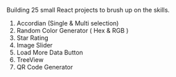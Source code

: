 Building 25 small React projects to brush up on the skills.

1. Accordian (Single & Multi selection)
2. Random Color Generator ( Hex & RGB )
3. Star Rating
4. Image Slider
5. Load More Data Button
6. TreeView
7. QR Code Generator
